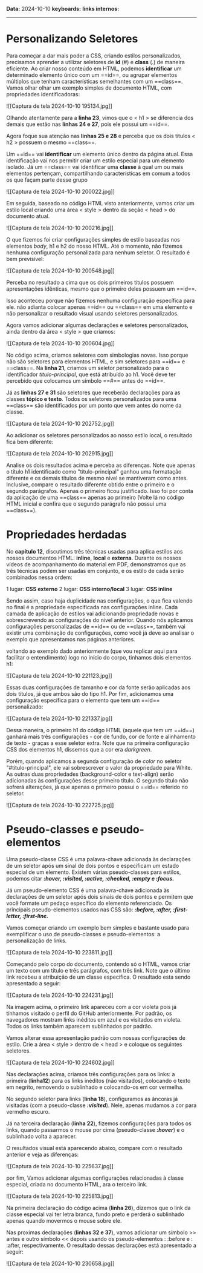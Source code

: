 
**Data:** 2024-10-10
**keyboards:** 
**links internos:** 
___

# Personalizando Seletores

Para começar a dar mais poder a CSS, criando estilos personalizados,
precisamos aprender a utilizar seletores de **id** (#) e **class** (.) de maneira
eficiente. Ao criar nosso conteúdo em HTML, podemos **identificar** um
determinado elemento único com um ==id==, ou agrupar elementos
múltiplos que tenham características semelhantes com um ==class==. Vamos
olhar olhar um exemplo simples de documento HTML, 
com propriedades identificadoras:

![[Captura de tela 2024-10-10 195134.jpg]]

Olhando atentamente para a **linha 23**, vimos que o < h1 > se diferencia
dos demais que estão nas **linhas 24 e 27**, pois ele possui um ==id==.

Agora foque sua atenção nas **linhas 25 e 28** e perceba que os dois 
títulos < h2 > possuem o mesmo ==class==.

Um ==id== vai **identificar** um elemento único dentro da página atual.
Essa identificação vai nos permitir criar um estilo especial para um
elemento isolado. Já um ==class== vai identificar uma **classe** à qual um ou 
mais elementos pertençam, compartilhando características em comum
a todos os que façam parte desse grupo

![[Captura de tela 2024-10-10 200022.jpg]]


Em seguida, baseado no código HTML visto anteriormente, vamos criar um estilo local criando uma área < style > dentro da seção < head > do documento atual.

![[Captura de tela 2024-10-10 200216.jpg]]

O que fizemos foi criar configurações simples de estilo baseadas nos elementos *body*, 
h1 e h2 do nosso HTML. Até o momento, não fizemos nenhuma configuração personalizada para nenhum seletor. O resultado é bem previsível:

![[Captura de tela 2024-10-10 200548.jpg]]

Perceba no resultado a cima que os dois primeiros títulos possuem apresentações idênticas, mesmo que o primeiro deles possuem um ==id==.

Isso aconteceu porque não fizemos nenhuma configuração específica para ele. não adianta colocar apenas ==id== ou ==class== em uma elemento e não personalizar o resultado visual usando seletores personalizados.

Agora vamos adicionar algumas declarações e seletores personalizados, ainda dentro da área < style > que criamos:

![[Captura de tela 2024-10-10 200604.jpg]]

No código acima, criamos seletores com simbologias novas. Isso porque não são seletores para elementos HTML, e sim seletores para ==id== e ==class==. Na **linha 21**, criamos um seletor personalizado para o identificador *titulo-principal*, que está atribuído ao h1. Você deve ter percebido que colocamos um símbolo ==#== antes do ==id==.

Já as **linhas 27 e 31** são seletores que receberão declarações para as classes **tópico e texto**.
Todos os seletores personalizados para uma ==class== são identificados por um ponto que vem antes do nome da classe.

![[Captura de tela 2024-10-10 202752.jpg]]


Ao adicionar os seletores personalizados ao nosso estilo local, o resultado fica bem diferente:

![[Captura de tela 2024-10-10 202915.jpg]]

Analise os dois resultados acima e perceba as diferenças. Note que apenas o título h1 identificado como "título-principal" ganhou uma formatação diferente e os demais títulos de mesmo nível se mantiveram como antes.
Inclusive, compare o resultado diferente obtido entre o primeiro e o segundo parágrafos. Apenas o primeiro ficou justificado.
Isso foi por conta da aplicação de uma ==class== apenas ao primeiro (Volte lá no código HTML inicial e confira que o segundo parágrafo não possui uma ==class==).


# Propriedades herdadas

No **capítulo 12**, discutimos três técnicas usadas para aplica estilos aos nossos documentos HTML: **inline**, **local** e **externa**. Durante os nossos vídeos de acompanhamento do material em PDF, demonstramos que as três técnicas podem ser usadas em conjunto, e os estilo de cada serão combinados nessa ordem:

1 lugar: **CSS externo**
2 lugar: **CSS interno/local**
3 lugar: **CSS inline**

Sendo assim, caso haja duplicidade nas configurações, o que fica valendo no final é a propriedade especificada nas configurações inline.
Cada camada de aplicação de estilos vai adicionando propriedade novas e sobrescrevendo as configurações do nível anterior.
Quando nós aplicamos configurações personalizadas de ==id== ou de ==class==, também vai existir uma combinação de configurações, como você já deve ao analisar o exemplo que apresentamos nas páginas anteriores.

voltando ao exemplo dado anteriormente (que vou replicar aqui para facilitar o entendimento) logo no início do corpo, tinhamos dois elementos h1:

![[Captura de tela 2024-10-10 221123.jpg]]

Essas duas configurações de tamanho e cor da fonte serão aplicadas aos dois títulos, já que ambos são do tipo h1. Por fim, adicionamos uma configuração específica para o elemento que tem um ==id== personalizado:

![[Captura de tela 2024-10-10 221337.jpg]]

Dessa maneira, o primeiro h1 do código HTML (aquele que tem um ==id==) ganhará mais três configurações - cor de fundo, cor de fonte e alinhamento de texto - graças a esse seletor extra. Note que na primeira configuração CSS dos elementos h1, dissemos que a cor era *darkgreen*.

Porém, quando aplicamos a segunda configuração de *color* no seletor "#titulo-principal", ele vai sobrescrever o valor da propriedade para White. As outras duas propriedades (background-color e text-align) serão adicionadas às configurações desse primeiro título. O segundo título não sofrerá alterações, já que apenas o primeiro possui o ==id== referido no seletor.


![[Captura de tela 2024-10-10 222725.jpg]]

# Pseudo-classes e pseudo-elementos

Uma pseudo-classe CSS é uma palavra-chave adicionada às declarações de um seletor após um sinal de dois pontos e especificam um estado especial de um elemento.
Existem várias pseudo-classes para estilos, podemos citar ***:hover, :visited, :active, :checked, :empty e :focus.***

Já um pseudo-elemento CSS é uma palavra-chave adicionada às declarações de um seletor após dois sinais de dois pontos e permitem que você formate um pedaço específico do elemento referenciado. 
Os principais pseudo-elementos usados nas CSS são: ***:before, :after, :first-letter, :first-line.***

Vamos começar criando um exemplo bem simples e bastante usado para exemplificar o uso de pseudo-classes e pseudo-elementos: a personalização de links.

![[Captura de tela 2024-10-10 223811.jpg]]

Começando pelo corpo do documento, contendo só o HTML, vamos criar um texto com um título e três parágrafos, com três link. Note que o último link recebeu a atribuição de um classe específica. O resultado esta sendo apresentado a seguir:

![[Captura de tela 2024-10-10 224231.jpg]]

Na imagem acima, o primeiro link apareceu com a cor violeta pois já tínhamos visitado o perfil do GitHub anteriormente. Por padrão, os navegadores mostram links inéditos em azul e os visitados em violeta. Todos os links também aparecem sublinhados por padrão.

Vamos alterar essa apresentação padrão com nossas configurações de estilo. Crie a área < style > dentro de < head > e coloque os seguintes seletores.


![[Captura de tela 2024-10-10 224602.jpg]]

Nas declarações acima, criamos três configurações para os links: a primeira (**linha12**) para os links inéditos (não visitados), colocando o texto em negrito, removendo o sublinhado e colocando-os em cor vermelha.

No segundo seletor para links (**linha 18**), configuramos as âncoras já visitadas (com a pseudo-classe ***:visited***). Nele, apenas mudamos a cor para vermelho escuro.

Já na terceira declaração (**linha 22**), fizemos configurações para todos os links, quando passarmos o mouse por cima (pseudo-classe ***:hover***) e o sublinhado volta a aparecer.

O resultados visual está aparecendo abaixo, compare com o resultado anterior e veja as diferenças: 

![[Captura de tela 2024-10-10 225637.jpg]]

por fim, Vamos adicionar algumas configurações relacionadas à classe especial, criada no documento HTML, ara o terceiro link.

![[Captura de tela 2024-10-10 225813.jpg]]

Na primeira declaração do código acima (**linha 26**), dizemos que o link da classe especial vai ter letra branca, fundo preto e perderá o sublinhado apenas quando movermos o mouse sobre ele.

Nas proximas declarações (**linhas 32 e 37**), vamos adicionar um símbolo >> antes e outro símbolo << depois usando os pseudo-elementos  : :before  e  : :after, respectivamente. O resultado dessas declarações está apresentado a seguir: 

![[Captura de tela 2024-10-10 230658.jpg]]

